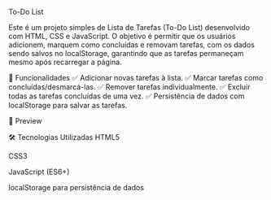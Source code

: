 To-Do List

Este é um projeto simples de Lista de Tarefas (To-Do List) desenvolvido com HTML, CSS e JavaScript. O objetivo é permitir que os usuários adicionem, marquem como concluídas e removam tarefas, com os dados sendo salvos no localStorage, garantindo que as tarefas permaneçam mesmo após recarregar a página.

🚀 Funcionalidades
✅ Adicionar novas tarefas à lista.
✅ Marcar tarefas como concluídas/desmarcá-las.
✅ Remover tarefas individualmente.
✅ Excluir todas as tarefas concluídas de uma vez.
✅ Persistência de dados com localStorage para salvar as tarefas.

📸 Preview

🛠️ Tecnologias Utilizadas
HTML5

CSS3

JavaScript (ES6+)

localStorage para persistência de dados
